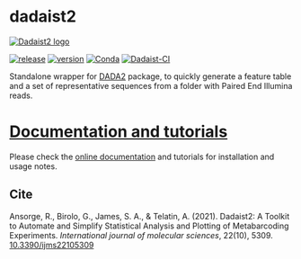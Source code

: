 # dadaist2

[![Dadaist2 logo](docs/img/dadaist2.png)](https://quadram-institute-bioscience.github.io/dadaist2/)

[![release](https://img.shields.io/github/v/release/quadram-institute-bioscience/dadaist2?label=github%20release)](https://github.com/quadram-institute-bioscience/dadaist2/releases)
[![version](
https://anaconda.org/bioconda/dadaist2/badges/version.svg)](https://bioconda.github.io/recipes/dadaist2/README.html)
[![Conda](https://anaconda.org/bioconda/dadaist2/badges/downloads.svg)](https://bioconda.github.io/recipes/dadaist2/README.html)
[![Dadaist-CI](https://github.com/quadram-institute-bioscience/dadaist2/actions/workflows/test-dadaist.yaml/badge.svg?branch=master)](https://github.com/quadram-institute-bioscience/dadaist2/actions/workflows/test-dadaist.yaml)


Standalone wrapper for [DADA2](https://benjjneb.github.io/dada2/index.html) package, to quickly generate a feature table and a
set of representative sequences from a folder with Paired End Illumina reads.

# [Documentation and tutorials](https://quadram-institute-bioscience.github.io/dadaist2)

Please check the [online documentation](https://quadram-institute-bioscience.github.io/dadaist2) and tutorials
for installation and usage notes.


## Cite 

<div data-badge-popover="right" data-badge-type="donut" data-doi="10.3390/ijms22105309" data-hide-no-mentions="true" class="altmetric-embed"></div>

Ansorge, R., Birolo, G., James, S. A., & Telatin, A. (2021). Dadaist2: A Toolkit to Automate and Simplify Statistical Analysis and Plotting of Metabarcoding Experiments. _International journal of molecular sciences_, 22(10), 5309. [10.3390/ijms22105309](https://doi.org/10.3390/ijms22105309)
 
